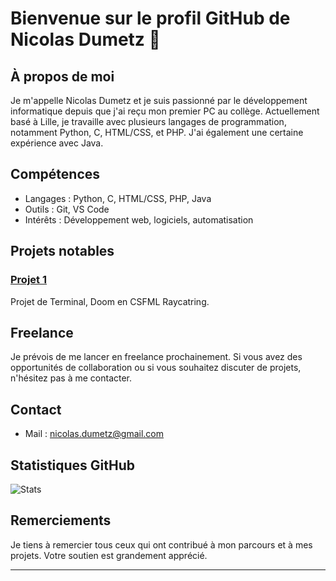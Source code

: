 # Bienvenue sur le profil GitHub de Nicolas Dumetz 👋

## À propos de moi
Je m'appelle Nicolas Dumetz et je suis passionné par le développement informatique depuis que j'ai reçu mon premier PC au collège. Actuellement basé à Lille, je travaille avec plusieurs langages de programmation, notamment Python, C, HTML/CSS, et PHP. J'ai également une certaine expérience avec Java.

## Compétences
- Langages : Python, C, HTML/CSS, PHP, Java
- Outils : Git, VS Code
- Intérêts : Développement web, logiciels, automatisation

## Projets notables
### [Projet 1](lien_vers_le_projet)
  Projet de Terminal, Doom en CSFML Raycatring.

## Freelance
Je prévois de me lancer en freelance prochainement. Si vous avez des opportunités de collaboration ou si vous souhaitez discuter de projets, n'hésitez pas à me contacter.

## Contact
- Mail : nicolas.dumetz@gmail.com

## Statistiques GitHub
![Stats](https://github-readme-stats.vercel.app/api?username=VotreNom&show_icons=true&theme=radical)

## Remerciements
Je tiens à remercier tous ceux qui ont contribué à mon parcours et à mes projets. Votre soutien est grandement apprécié.

---
